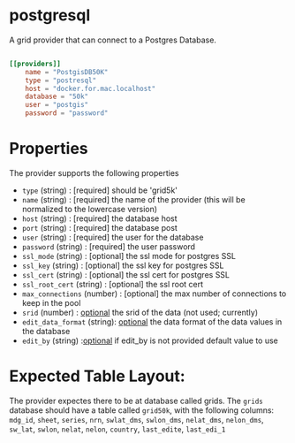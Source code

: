 # postgresql

A grid provider that can connect to a Postgres Database.

```toml

[[providers]]
    name = "PostgisDB50K"
    type = "postresql"
    host = "docker.for.mac.localhost"
    database = "50k"
    user = "postgis"
    password = "password"

```

# Properties

The provider supports the following properties

* `type` (string) : [required] should be 'grid5k'
* `name` (string) : [required] the name of the provider (this will be normalized to the lowercase version)
* `host` (string) : [required] the database host
* `port` (string) : [required] the database post
* `user` (string) : [required] the user for the database
* `password` (string) : [required] the user password
* `ssl_mode` (string) : [optional] the ssl mode for postgres SSL
* `ssl_key` (string) : [optional] the ssl key for postgres SSL
* `ssl_cert` (string) : [optional] the ssl cert for postgres SSL
* `ssl_root_cert` (string) : [optional] the ssl root cert
* `max_connections` (number) : [optional] the max number of connections to keep in the pool
* `srid` (number) :  [optional](3857) the srid of the data (not used; currently)
* `edit_data_format` (string): [optional](RFC3339) the data format of the data values in the database
* `edit_by` (string) :[optional]("") if edit_by is not provided default value to use


# Expected Table Layout:

The provider expectes there to be at database called grids.
The `grids` database should have a table called `grid50k`, with the 
following columns:
`mdg_id`, `sheet`, `series`, `nrn`, `swlat_dms`, `swlon_dms`, `nelat_dms`, `nelon_dms`,
`sw_lat`, `swlon`, `nelat`, `nelon`, `country`, `last_edite`, `last_edi_1`

